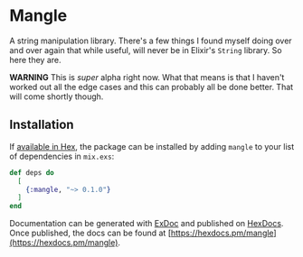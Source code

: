 # Mangle

A string manipulation library. There's a few things I found myself doing over and over again
that while useful, will never be in Elixir's `String` library. So here they are.

**WARNING** This is *super* alpha right now. What that means is that I haven't worked out
all the edge cases and this can probably all be done better. That will come shortly though.

## Installation

If [available in Hex](https://hex.pm/docs/publish), the package can be installed
by adding `mangle` to your list of dependencies in `mix.exs`:

```elixir
def deps do
  [
    {:mangle, "~> 0.1.0"}
  ]
end
```

Documentation can be generated with [ExDoc](https://github.com/elixir-lang/ex_doc)
and published on [HexDocs](https://hexdocs.pm). Once published, the docs can
be found at [https://hexdocs.pm/mangle](https://hexdocs.pm/mangle).

